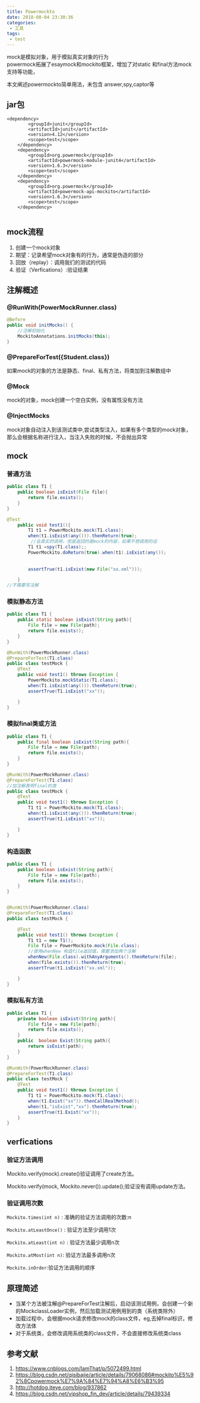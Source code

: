 ```yaml
---
title: Powermockto
date: 2018-08-04 23:30:36
categories:
 - 工具
tags:
 - test
---
```


mock是模拟对象，用于模拟真实对象的行为  
powermock拓展了esaymock和mockito框架，增加了对static 和final方法mock支持等功能，

本文阐述powermockto简单用法，未包含 answer,spy,captor等

<!-- more-->

## jar包
```
<dependency>
        <groupId>junit</groupId>
        <artifactId>junit</artifactId>
        <version>4.12</version>
        <scope>test</scope>
    </dependency>
    <dependency>
        <groupId>org.powermock</groupId>
        <artifactId>powermock-module-junit4</artifactId>
        <version>1.6.3</version>
        <scope>test</scope>
    </dependency>    
    <dependency>    
        <groupId>org.powermock</groupId>    
        <artifactId>powermock-api-mockito</artifactId>    
        <version>1.6.3</version>    
        <scope>test</scope>    
    </dependency>   
    
```
## mock流程
1. 创建一个mock对象
2. 期望：记录希望mock对象有的行为，通常是伪造的部分
3. 回放（replay）：调用我们的测试的代码
4. 验证（Verfications）:验证结果
## 注解概述
### @RunWith(PowerMockRunner.class)
```java
@Before  
public void initMocks() {
    //注解初始化
    MockitoAnnotations.initMocks(this);  
}
```
### @PrepareForTest({Student.class})
如果mock的对象的方法是静态、final、私有方法，将类加到注解数组中
### @Mock
mock的对象，mock创建一个空白实例，没有属性没有方法 

### @InjectMocks
mock对象自动注入到该测试类中,尝试类型注入，如果有多个类型的mock对象，那么会根据名称进行注入，当注入失败的时候，不会抛出异常

## mock
### 普通方法

```java
public class T1 {
    public boolean isExist(File file){
        return file.exists();
    }
}

@Test
    public void test1(){
        T1 t1 = PowerMockito.mock(T1.class);
        when(t1.isExist(any())).thenReturn(true);
         //会真实的调用，但是返回的是mock的内容，如果不想调用的话
        T1 t1 =spy(T1.class);;
        PowerMockito.doReturn(true).when(t1).isExist(any());
         
        
        assertTrue(t1.isExist(new File("xx.xml")));

    }
//不需要写注解
```

### 模拟静态方法

```java
public class T1 {
    public static boolean isExist(String path){
        File file = new File(path);
        return file.exists();
    }
}

@RunWith(PowerMockRunner.class)
@PrepareForTest(T1.class)
public class testMock {
    @Test
    public void test1() throws Exception {
        PowerMockito.mockStatic(T1.class);
        when(T1.isExist(any())).thenReturn(true);
        assertTrue(T1.isExist("xx"));

    }
}
```



### 模拟final类或方法

```java
public class T1 {
    public final boolean isExist(String path){
        File file = new File(path);
        return file.exists();
    }
}

@RunWith(PowerMockRunner.class)
@PrepareForTest(T1.class)
//加注解表明final的类
public class testMock {
    @Test
    public void test1() throws Exception {
        T1 t1 = PowerMockito.mock(T1.class);
        when(t1.isExist(any())).thenReturn(true);
        assertTrue(t1.isExist("xx"));

    }
}
```



### 构造函数

```java
public class T1 {
    public boolean isExist(String path){
        File file = new File(path);
        return file.exists();
    }
}


@RunWith(PowerMockRunner.class)
@PrepareForTest(T1.class)
public class testMock {

    @Test
    public void test1() throws Exception {
        T1 t1 = new T1();
        File file = PowerMockito.mock(File.class);
        //使用whenNew 构造file返回值，需要添加两个注解
        whenNew(File.class).withAnyArguments().thenReturn(file);
        when(file.exists()).thenReturn(true);
        assertTrue(t1.isExist("xx.xml"));

    }
}
```



### 模拟私有方法

```java
public class T1 {
    private boolean isExist(String path){
        File file = new File(path);
        return file.exists();
    }
    public  boolean Exist(String path){
        return isExist(path);
    }
}

@RunWith(PowerMockRunner.class)
@PrepareForTest(T1.class)
public class testMock {
    @Test
    public void test1() throws Exception {
        T1 t1 = PowerMockito.mock(T1.class);
        when(t1.Exist("xx")).thenCallRealMethod();
        when(t1,"isExist","xx").thenReturn(true);
        assertTrue(t1.Exist("xx"));
    }
}
```



## verfications
### 验证方法调用

Mockito.verify(mock).create()验证调用了create方法。 

Mockito.verify(mock, Mockito.never()).update();验证没有调用update方法。 

### 验证调用次数

`Mockito.times(int n)` : 准确的验证方法调用的次数:n

 `Mockito.atLeastOnce()` : 验证方法至少调用1次 

 `Mockito.atLeast(int n)` : 验证方法最少调用n次 

 `Mockito.atMost(int n)`: 验证方法最多调用n次  

`Mockito.inOrder`:验证方法调用的顺序 

## 原理简述

- 当某个方法被注解@PrepareForTest注解后，启动该测试用例，会创建一个新的MockclassLoader实例，然后加载测试用例用到的类（系统类除外）
- 加载过程中，会根据mock请求修改mock的class文件，eg,去掉final标识，修改方法体
- 对于系统类，会修改调用系统类的class文件，不会直接修改系统类class

## 参考文献
1. https://www.cnblogs.com/IamThat/p/5072499.html
2. https://blog.csdn.net/qisibajie/article/details/79068086#mockito%E5%92%8Cpowermock%E7%9A%84%E7%94%A8%E6%B3%95
3. http://hotdog.iteye.com/blog/937862
4. https://blog.csdn.net/vipshop_fin_dev/article/details/79439334